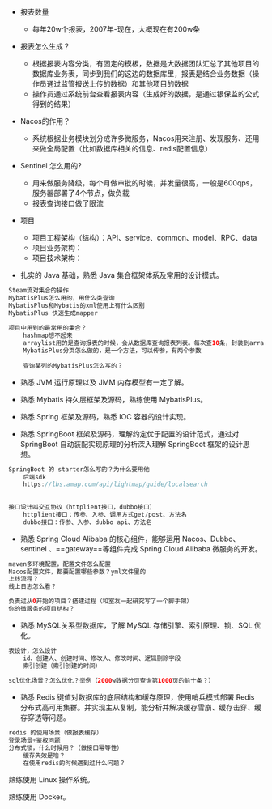 

- 报表数量
  - 每年20w个报表，2007年-现在，大概现在有200w条
- 报表怎么生成？
  - 根据报表内容分类，有固定的模板，数据是大数据团队汇总了其他项目的数据库业务表，同步到我们的这边的数据库里，报表是结合业务数据（操作员通过监管报送上传的数据）和其他项目的数据
  - 操作员通过系统前台查看报表内容（生成好的数据，是通过银保监的公式得到的结果）
- Nacos的作用？
  - 系统根据业务模块划分成许多微服务，Nacos用来注册、发现服务、还用来做全局配置（比如数据库相关的信息、redis配置信息）
- Sentinel 怎么用的?
  - 用来做服务降级，每个月做审批的时候，并发量很高，一般是600qps，服务器部署了4个节点，做负载
  - 报表查询接口做了限流



- 项目
  - 项目工程架构（结构）：API、service、common、model、RPC、data
  - 项目业务架构：
  - 项目技术架构：






- 扎实的 Java 基础，熟悉 Java 集合框架体系及常用的设计模式。

```java
Steam流对集合的操作
MybatisPlus怎么用的，用什么类查询
MybatisPlus和Mybatis的xml使用上有什么区别
MybatisPlus 快速生成mapper
    
项目中用到的最常用的集合？
    hashmap想不起来
    arraylist用的是查询报表的时候，会从数据库查询报表列表。每次查10条，封装到arraylist
    MybatisPlus分页怎么做的，是一个方法，可以传参，有两个参数
    
    查询某列的MybatisPlus怎么写的？
```

- 熟悉 JVM 运行原理以及 JMM 内存模型有⼀定了解。

- 熟悉 Mybatis 持久层框架及源码，熟练使用 MybatisPlus。

- 熟悉 Spring 框架及源码，熟悉 IOC 容器的设计实现。

- 熟悉 SpringBoot 框架及源码，理解约定优于配置的设计范式，通过对 SpringBoot 自动装配实现原理的分析深入理解 SpringBoot 框架的设计思想。

```java
SpringBoot 的 starter怎么写的？为什么要用他
	后端sdk
    https://lbs.amap.com/api/lightmap/guide/localsearch
    
    
接口设计叫交互协议（httplient接口，dubbo接口）
    httplient接口：传参、入参、调用方式get/post、方法名
    dubbo接口：传参、入参、dubbo api、方法名
```

- 熟悉 Spring Cloud Alibaba 的核心组件，能够运用 Nacos、Dubbo、sentinel 、==gateway==等组件完成 Spring Cloud Alibaba 微服务的开发。

```java
maven多环境配置，配置文件怎么配置
Nacos配置文件，都要配置哪些参数？yml文件里的
上线流程？
线上日志怎么看？

负责过从0开始的项目？搭建过程（和室友一起研究写了一个脚手架）
你的微服务的项目结构？    
```

- 熟悉 MySQL关系型数据库，了解 MySQL 存储引擎、索引原理、锁、SQL 优化。

```java
表设计，怎么设计
    id、创建人、创建时间、修改人、修改时间、逻辑删除字段
    索引创建（索引创建的时间）
   
sql优化场景？怎么优化？举例（2000w数据分页查询第1000页的前十条？） 
```



- 熟悉 Redis 键值对数据库的底层结构和缓存原理，使用哨兵模式部署 Redis 分布式高可用集群。并实现主从复制，能分析并解决缓存雪崩、缓存击穿、缓存穿透等问题。

```java
redis 的使用场景（做报表缓存）
登录场景+鉴权问题
分布式锁，什么时候用？（做接口幂等性）
    缓存失效是啥？
    在使用redis的时候遇到过什么问题？
```



熟练使用 Linux 操作系统。

熟练使用 Docker。